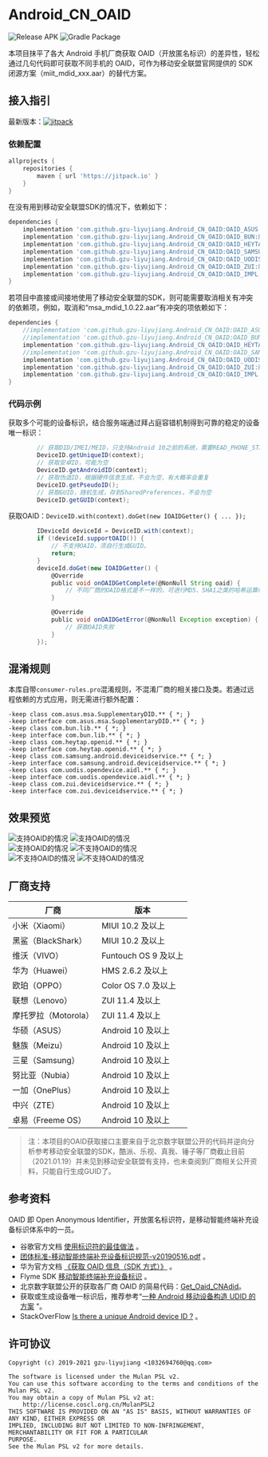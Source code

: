 # Android_CN_OAID

![Release APK](https://github.com/gzu-liyujiang/Android_CN_OAID/workflows/Release%20APK/badge.svg)
![Gradle Package](https://github.com/gzu-liyujiang/Android_CN_OAID/workflows/Gradle%20Package/badge.svg)

本项目抹平了各大 Android 手机厂商获取 OAID（开放匿名标识）的差异性，轻松通过几句代码即可获取不同手机的 OAID，可作为移动安全联盟官网提供的 SDK 闭源方案（miit_mdid_xxx.aar）的替代方案。

## 接入指引

最新版本：[![jitpack](https://jitpack.io/v/gzu-liyujiang/Android_CN_OAID.svg)](https://jitpack.io/#gzu-liyujiang/Android_CN_OAID)

### 依赖配置
```groovy
allprojects {
    repositories {
        maven { url 'https://jitpack.io' }
    }
}
```
在没有用到移动安全联盟SDK的情况下，依赖如下：
```groovy
dependencies {
    implementation 'com.github.gzu-liyujiang.Android_CN_OAID:OAID_ASUS:版本号' //华硕
    implementation 'com.github.gzu-liyujiang.Android_CN_OAID:OAID_BUN:版本号' //中兴、卓易
    implementation 'com.github.gzu-liyujiang.Android_CN_OAID:OAID_HEYTAP:版本号' //欧珀、一加
    implementation 'com.github.gzu-liyujiang.Android_CN_OAID:OAID_SAMSUNG:版本号' //三星
    implementation 'com.github.gzu-liyujiang.Android_CN_OAID:OAID_UODIS:版本号' //华为
    implementation 'com.github.gzu-liyujiang.Android_CN_OAID:OAID_ZUI:版本号' //联想、摩托罗拉
    implementation 'com.github.gzu-liyujiang.Android_CN_OAID:OAID_IMPL:版本号' //具体实现
}
```
若项目中直接或间接地使用了移动安全联盟的SDK，则可能需要取消相关有冲突的依赖项，例如，取消和“msa_mdid_1.0.22.aar”有冲突的项依赖如下：
```groovy
dependencies {
    //implementation 'com.github.gzu-liyujiang.Android_CN_OAID:OAID_ASUS:版本号'  //华硕
    //implementation 'com.github.gzu-liyujiang.Android_CN_OAID:OAID_BUN:版本号'  //中兴、卓易
    implementation 'com.github.gzu-liyujiang.Android_CN_OAID:OAID_HEYTAP:版本号'  //欧珀、一加
    //implementation 'com.github.gzu-liyujiang.Android_CN_OAID:OAID_SAMSUNG:版本号'  //三星
    implementation 'com.github.gzu-liyujiang.Android_CN_OAID:OAID_UODIS:版本号'  //华为
    implementation 'com.github.gzu-liyujiang.Android_CN_OAID:OAID_ZUI:版本号'  //联想、摩托罗拉
    implementation 'com.github.gzu-liyujiang.Android_CN_OAID:OAID_IMPL:版本号'  //具体实现
}
```

### 代码示例

获取多个可能的设备标识，结合服务端通过拜占庭容错机制得到可靠的稳定的设备唯一标识：
```groovy
        // 获取DID/IMEI/MEID，只支持Android 10之前的系统，需要READ_PHONE_STATE权限，可能为空
        DeviceID.getUniqueID(context);
        // 获取安卓ID，可能为空
        DeviceID.getAndroidID(context);
        // 获取伪造ID，根据硬件信息生成，不会为空，有大概率会重复
        DeviceID.getPseudoID();
        // 获取GUID，随机生成，存到SharedPreferences，不会为空
        DeviceID.getGUID(context);
```
获取OAID：`DeviceID.with(context).doGet(new IOAIDGetter() { ... });`
```groovy
        IDeviceId deviceId = DeviceID.with(context);
        if (!deviceId.supportOAID()) {
            // 不支持OAID，须自行生成GUID。
            return;
        }
        deviceId.doGet(new IOAIDGetter() {
            @Override
            public void onOAIDGetComplete(@NonNull String oaid) {
                // 不同厂商的OAID格式是不一样的，可进行MD5、SHA1之类的哈希运算统一
            }

            @Override
            public void onOAIDGetError(@NonNull Exception exception) {
                // 获取OAID失败
            }
        });
```

## 混淆规则

本库自带`consumer-rules.pro`混淆规则，不混淆厂商的相关接口及类。若通过远程依赖的方式应用，则无需进行额外配置：

```proguard
-keep class com.asus.msa.SupplementaryDID.** { *; }
-keep interface com.asus.msa.SupplementaryDID.** { *; }
-keep class com.bun.lib.** { *; }
-keep interface com.bun.lib.** { *; }
-keep class com.heytap.openid.** { *; }
-keep interface com.heytap.openid.** { *; }
-keep class com.samsung.android.deviceidservice.** { *; }
-keep interface com.samsung.android.deviceidservice.** { *; }
-keep class com.uodis.opendevice.aidl.** { *; }
-keep interface com.uodis.opendevice.aidl.** { *; }
-keep class com.zui.deviceidservice.** { *; }
-keep interface com.zui.deviceidservice.** { *; }
```

## 效果预览

![支持OAID的情况](/screenshot/oaid_vivo.png)
![支持OAID的情况](/screenshot/oaid_huawei.png)   
![支持OAID的情况](/screenshot/oaid_xiaomi.png)
![不支持OAID的情况](/screenshot/oaid_360.png)   
![不支持OAID的情况](/screenshot/oaid_samsung.png)
![不支持OAID的情况](/screenshot/oaid_simulator.png)   

## 厂商支持

| 厂商                 | 版本                 |
| -------------------- | -------------------- |
| 小米（Xiaomi）       | MIUI 10.2 及以上     |
| 黑鲨（BlackShark）   | MIUI 10.2 及以上     |
| 维沃（VIVO）         | Funtouch OS 9 及以上 |
| 华为（Huawei）       | HMS 2.6.2 及以上     |
| 欧珀（OPPO）         | Color OS 7.0 及以上  |
| 联想（Lenovo）       | ZUI 11.4 及以上      |
| 摩托罗拉（Motorola） | ZUI 11.4 及以上      |
| 华硕（ASUS）         | Android 10 及以上    |
| 魅族（Meizu）        | Android 10 及以上    |
| 三星（Samsung）      | Android 10 及以上    |
| 努比亚（Nubia）      | Android 10 及以上    |
| 一加（OnePlus）      | Android 10 及以上    |
| 中兴（ZTE）          | Android 10 及以上    |
| 卓易（Freeme OS）    | Android 10 及以上    |

>注：本项目的OAID获取接口主要来自于北京数字联盟公开的代码并逆向分析参考移动安全联盟的SDK，酷派、乐视、真我、锤子等厂商截止目前（2021.01.19）并未见到移动安全联盟有支持，也未查阅到厂商相关公开资料，只能自行生成GUID了。

## 参考资料

OAID 即 Open Anonymous Identifier，开放匿名标识符，是移动智能终端补充设备标识体系中的一员。

- 谷歌官方文档 [使用标识符的最佳做法](https://developer.android.google.cn/training/articles/user-data-ids) 。
- [团体标准-移动智能终端补充设备标识规范-v20190516.pdf](http://www.msa-alliance.cn/login.jsp?url=%2Fcol.jsp%3Fid%3D120&errno=11&mid=634&fid=ABUIABA9GAAgpKaN6QUoq7em2QI) 。
- 华为官方文档 [《获取 OAID 信息（SDK 方式）》](https://developer.huawei.com/consumer/cn/doc/development/HMSCore-Guides-V5/identifier-service-obtaining-oaid-sdk-0000001050064988-V5) 。
- Flyme SDK [移动智能终端补充设备标识](http://open-wiki.flyme.cn/doc-wiki/index#id?133) 。
- 北京数字联盟公开的获取各厂商 OAID 的简易代码：[Get_Oaid_CNAdid](https://github.com/shuzilm-open-source/Get_Oaid_CNAdid)。
- 获取或生成设备唯一标识后，推荐参考“[一种 Android 移动设备构造 UDID 的方案](https://github.com/No89757/Udid) ”。
- StackOverFlow [Is there a unique Android device ID ?](https://stackoverflow.com/questions/2785485/is-there-a-unique-android-device-id) 。

## 许可协议

```text
Copyright (c) 2019-2021 gzu-liyujiang <1032694760@qq.com>

The software is licensed under the Mulan PSL v2.
You can use this software according to the terms and conditions of the Mulan PSL v2.
You may obtain a copy of Mulan PSL v2 at:
    http://license.coscl.org.cn/MulanPSL2
THIS SOFTWARE IS PROVIDED ON AN "AS IS" BASIS, WITHOUT WARRANTIES OF ANY KIND, EITHER EXPRESS OR
IMPLIED, INCLUDING BUT NOT LIMITED TO NON-INFRINGEMENT, MERCHANTABILITY OR FIT FOR A PARTICULAR
PURPOSE.
See the Mulan PSL v2 for more details.
```
